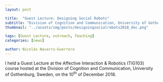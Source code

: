 ```yaml
---
layout: post

title:  "Guest Lecture: Designing Social Robots"
subtitle: "Division of Cognition and Communication, University of Gothenburg, Sweden"
thumbnail: "../assets/img/posts/designingsocialrobots2018_dec.png"

tags: [Guest Lecture, outreach, Teaching]
categories: [news]

author: Nicolás Navarro-Guerrero
---
```


I held a Guest Lecture at the Affective Interaction & Robotics (TIG103) course hosted at the Division of Cognition and Communication, University of Gothenburg, Sweden, on the 10<sup>th</sup> of December 2018.

<!--more-->

